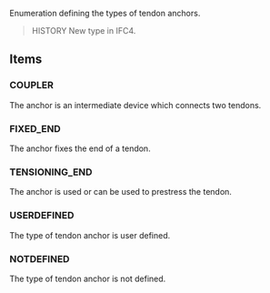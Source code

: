 Enumeration defining the types of tendon anchors.

<!-- end of short definition -->


> HISTORY New type in IFC4.

## Items

### COUPLER
The anchor is an intermediate device which connects two tendons.

### FIXED_END
The anchor fixes the end of a tendon.

### TENSIONING_END
The anchor is used or can be used to prestress the tendon.

### USERDEFINED
The type of tendon anchor is user defined.

### NOTDEFINED
The type of tendon anchor is not defined.
